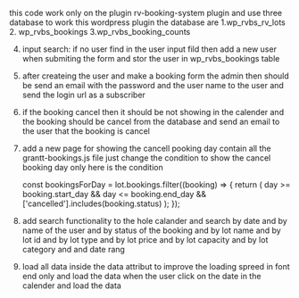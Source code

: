 this code work only on the plugin rv-booking-system plugin and use three database to work this wordpress plugin the database are 
1.wp_rvbs_rv_lots
2. wp_rvbs_bookings
3.wp_rvbs_booking_counts


4. input search: if no user find in the user input fild then add a new user when submiting the form and stor the user in wp_rvbs_bookings table 

5. after createing the user and make a booking form the admin then should be send an email with the password and the user name to the user and send the login url as a subscriber 

6. if the booking cancel then it should be not showing in the calender and the booking should be cancel from the database and send an email to the user that the booking is cancel 
7. add a new page for showing the cancell pooking day contain all the grantt-bookings.js file just change the condition to show the cancel booking day only
here is the condition  


   const bookingsForDay = lot.bookings.filter((booking) => {
                return (
                    day >= booking.start_day &&
                    day <= booking.end_day &&
                    ['cancelled'].includes(booking.status)
                );
            });


8. add search functionality to the hole calander and search by date and by name of the user and by status of the booking and by lot name and by lot id and by lot type and by lot price and by lot capacity and by lot category and and date rang  

9. load all data inside the data attribut to improve the loading spreed in font end only and load the data when the user click on the date in the calender and load the data 
